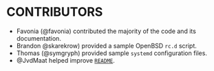 # CONTRIBUTORS

- Favonia (@favonia) contributed the majority of the code and its documentation.
- Brandon @skarekrow) provided a sample OpenBSD `rc.d` script.
- Thomas (@symgryph) provided sample `systemd` configuration files.
- @JvdMaat helped improve [`README`](./README.markdown).
